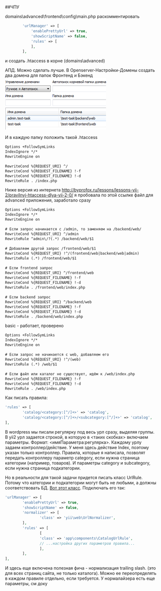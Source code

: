 ##ЧПУ

domains\advanced\frontend\config\main.php
раскомментировать
```php
        'urlManager' => [
            'enablePrettyUrl' => true,
            'showScriptName' => false,
            'rules' => [
            ],
        ],
```
и создать .htaccess в корне (domains\advanced\)

АПД. Можно сделать лучше.
В Openserver-Настройки-Домены создать два домена для папок Фронтенд и Бэкенд
![скриншот настройки доменов](https://github.com/YushkinaS/yii2-study/blob/master/%D0%B4%D0%BE%D0%BC%D0%B5%D0%BD%D1%8B.png?raw=true)

И в каждую папку положить такой .htaccess
```
Options +FollowSymLinks
IndexIgnore */*
RewriteEngine on

RewriteCond %{REQUEST_URI} ^/
RewriteCond %{REQUEST_FILENAME} !-f
RewriteCond %{REQUEST_FILENAME} !-d
RewriteRule . /index.php
```

Ниже версия из интернета
http://byprofox.ru/lessons/lessons-yii-2/pravilnyj-htaccess-dlya-yii-2-0/
я пробовала по этой ссылке файл для advanced приложения, заработало сразу
```
Options +FollowSymLinks
IndexIgnore */*
RewriteEngine on
 
# Если запрос начинается с /admin, то заменяем на /backend/web/
RewriteCond %{REQUEST_URI} ^/admin
RewriteRule ^admin\/?(.*) /backend/web/$1
 
# Добавляем другой запрос /frontend/web/$1
RewriteCond %{REQUEST_URI} !^/(frontend/web|backend/web|admin)
RewriteRule (.*) /frontend/web/$1
 
# Если frontend запрос
RewriteCond %{REQUEST_URI} ^/frontend/web
RewriteCond %{REQUEST_FILENAME} !-f
RewriteCond %{REQUEST_FILENAME} !-d
RewriteRule . /frontend/web/index.php
 
# Если backend запрос
RewriteCond %{REQUEST_URI} ^/backend/web
RewriteCond %{REQUEST_FILENAME} !-f
RewriteCond %{REQUEST_FILENAME} !-d
RewriteRule . /backend/web/index.php
```
basic - работает, проверено
```
Options +FollowSymLinks
IndexIgnore */*
RewriteEngine on
 
# Если запрос не начинается с web, добавляем его
RewriteCond %{REQUEST_URI} !^/(web)
RewriteRule (.*) /web/$1
 
# Если файл или каталог не существует, идём к /web/index.php
RewriteCond %{REQUEST_FILENAME} !-f
RewriteCond %{REQUEST_FILENAME} !-d
RewriteRule . /web/index.php
```
Как писать правила:
```php
'rules' => [
        'catalog/<category:[^/]+>' => 'catalog',
        'catalog/<category:[^/]+>/<subcategory:[^/]+>' => 'catalog',
],
```
В wordpress мы писали регулярку под весь урл сразу, выделяя группы.
В yii2 урл задается строкой, в которую в <таких скобках> включаем параметры.
Формат: <имяПараметра:регулярка>.
Каждому урлу задаем контроллер/действие.
У меня здесь действие Index, поэтому указан только контроллер.
Правила, которые я написала, позволят передать контроллеру параметр category, если нужна страница категории (например, товаров). И параметры category и subcategory, если нужна страница подкатегории.

Но в реальности для такой задачи придется писать класс UrlRule. Потому что категории и подкатегории могут быть не любыми, а должны соответствовать БД. [Вот этот класс](https://github.com/YushkinaS/yii2-study/blob/master/CatalogUrlRule). Подключать его  так:
```php
'urlManager' => [
        'enablePrettyUrl' => true,
        'showScriptName' => false,
        'normalizer' => [
                'class' => 'yii\web\UrlNormalizer',
        ],
        'rules' => [
                [
                'class' => 'app\components\CatalogUrlRule', 
                // ...настройка других параметров правила...
                ],
        ],
],
```
И здесь еще включена полезная фича - нормализация trailing slash. (это для всех страниц сайта, не только каталога). Можно ее переопределять в каждом правиле отдельно, если требуется. У нормалайзера есть еще параметры, см доку
